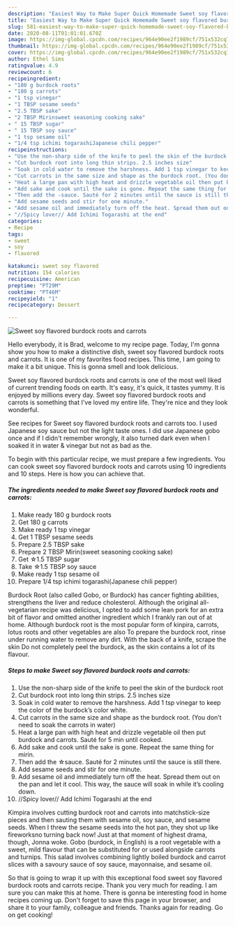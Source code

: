 ```yaml
---
description: "Easiest Way to Make Super Quick Homemade Sweet soy flavored burdock roots and carrots"
title: "Easiest Way to Make Super Quick Homemade Sweet soy flavored burdock roots and carrots"
slug: 581-easiest-way-to-make-super-quick-homemade-sweet-soy-flavored-burdock-roots-and-carrots
date: 2020-08-11T01:01:01.670Z
image: https://img-global.cpcdn.com/recipes/964e90ee2f1989cf/751x532cq70/sweet-soy-flavored-burdock-roots-and-carrots-recipe-main-photo.jpg
thumbnail: https://img-global.cpcdn.com/recipes/964e90ee2f1989cf/751x532cq70/sweet-soy-flavored-burdock-roots-and-carrots-recipe-main-photo.jpg
cover: https://img-global.cpcdn.com/recipes/964e90ee2f1989cf/751x532cq70/sweet-soy-flavored-burdock-roots-and-carrots-recipe-main-photo.jpg
author: Ethel Sims
ratingvalue: 4.9
reviewcount: 6
recipeingredient:
- "180 g burdock roots"
- "180 g carrots"
- "1 tsp vinegar"
- "1 TBSP sesame seeds"
- "2.5 TBSP sake"
- "2 TBSP Mirinsweet seasoning cooking sake"
- " 15 TBSP sugar"
- " 15 TBSP soy sauce"
- "1 tsp sesame oil"
- "1/4 tsp ichimi togarashiJapanese chili pepper"
recipeinstructions:
- "Use the non-sharp side of the knife to peel the skin of the burdock root"
- "Cut burdock root into long thin strips. 2.5 inches size"
- "Soak in cold water to remove the harshness. Add 1 tsp vinegar to keep the color of the burdock’s color white."
- "Cut carrots in the same size and shape as the burdock root. (You don’t need to soak the carrots in water)"
- "Heat a large pan with high heat and drizzle vegetable oil then put burdock and carrots. Sauté for 5 min until cooked."
- "Add sake and cook until the sake is gone. Repeat the same thing for mirin."
- "Then add the ☆sauce. Sauté for 2 minutes until the sauce is still there."
- "Add sesame seeds and stir for one minute."
- "Add sesame oil and immediately turn off the heat. Spread them out on the pan and let it cool. This way, the sauce will soak in while it’s cooling down."
- "//Spicy lover// Add Ichimi Togarashi at the end"
categories:
- Recipe
tags:
- sweet
- soy
- flavored

katakunci: sweet soy flavored 
nutrition: 154 calories
recipecuisine: American
preptime: "PT29M"
cooktime: "PT46M"
recipeyield: "1"
recipecategory: Dessert

---
```



![Sweet soy flavored burdock roots and carrots](https://img-global.cpcdn.com/recipes/964e90ee2f1989cf/751x532cq70/sweet-soy-flavored-burdock-roots-and-carrots-recipe-main-photo.jpg)

Hello everybody, it is Brad, welcome to my recipe page. Today, I'm gonna show you how to make a distinctive dish, sweet soy flavored burdock roots and carrots. It is one of my favorites food recipes. This time, I am going to make it a bit unique. This is gonna smell and look delicious.

Sweet soy flavored burdock roots and carrots is one of the most well liked of current trending foods on earth. It's easy, it's quick, it tastes yummy. It is enjoyed by millions every day. Sweet soy flavored burdock roots and carrots is something that I've loved my entire life. They're nice and they look wonderful.

See recipes for Sweet soy flavored burdock roots and carrots too. I used Japanese soy sauce but not the light taste ones. I did use Japanese gobo once and if I didn&#39;t remember wrongly, it also turned dark even when I soaked it in water &amp; vinegar but not as bad as the.


To begin with this particular recipe, we must prepare a few ingredients. You can cook sweet soy flavored burdock roots and carrots using 10 ingredients and 10 steps. Here is how you can achieve that.

<!--inarticleads1-->

##### The ingredients needed to make Sweet soy flavored burdock roots and carrots:

1. Make ready 180 g burdock roots
1. Get 180 g carrots
1. Make ready 1 tsp vinegar
1. Get 1 TBSP sesame seeds
1. Prepare 2.5 TBSP sake
1. Prepare 2 TBSP Mirin(sweet seasoning cooking sake)
1. Get  ☆1.5 TBSP sugar
1. Take  ☆1.5 TBSP soy sauce
1. Make ready 1 tsp sesame oil
1. Prepare 1/4 tsp ichimi togarashi(Japanese chili pepper)


Burdock Root (also called Gobo, or Burdock) has cancer fighting abilities, strengthens the liver and reduce cholesterol. Although the original all-vegetarian recipe was delicious, I opted to add some lean pork for an extra bit of flavor and omitted another ingredient which I frankly ran out of at home. Although burdock root is the most popular form of kinpira, carrots, lotus roots and other vegetables are also To prepare the burdock root, rinse under running water to remove any dirt. With the back of a knife, scrape the skin Do not completely peel the burdock, as the skin contains a lot of its flavour. 

<!--inarticleads2-->

##### Steps to make Sweet soy flavored burdock roots and carrots:

1. Use the non-sharp side of the knife to peel the skin of the burdock root
1. Cut burdock root into long thin strips. 2.5 inches size
1. Soak in cold water to remove the harshness. Add 1 tsp vinegar to keep the color of the burdock’s color white.
1. Cut carrots in the same size and shape as the burdock root. (You don’t need to soak the carrots in water)
1. Heat a large pan with high heat and drizzle vegetable oil then put burdock and carrots. Sauté for 5 min until cooked.
1. Add sake and cook until the sake is gone. Repeat the same thing for mirin.
1. Then add the ☆sauce. Sauté for 2 minutes until the sauce is still there.
1. Add sesame seeds and stir for one minute.
1. Add sesame oil and immediately turn off the heat. Spread them out on the pan and let it cool. This way, the sauce will soak in while it’s cooling down.
1. //Spicy lover// Add Ichimi Togarashi at the end


Kimpira involves cutting burdock root and carrots into matchstick-size pieces and then sauting them with sesame oil, soy sauce, and sesame seeds. When I threw the sesame seeds into the hot pan, they shot up like fireworksno turning back now! Just at that moment of highest drama, though, Jonna woke. Gobo (burdock, in English) is a root vegetable with a sweet, mild flavour that can be substituted for or used alongside carrots and turnips. This salad involves combining lightly boiled burdock and carrot slices with a savoury sauce of soy sauce, mayonnaise, and sesame oil. 

So that is going to wrap it up with this exceptional food sweet soy flavored burdock roots and carrots recipe. Thank you very much for reading. I am sure you can make this at home. There is gonna be interesting food in home recipes coming up. Don't forget to save this page in your browser, and share it to your family, colleague and friends. Thanks again for reading. Go on get cooking!
